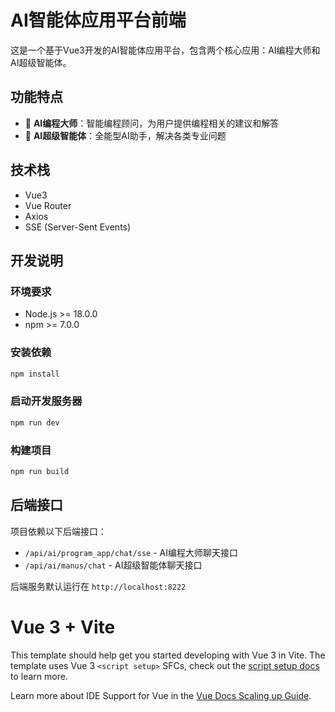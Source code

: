 # AI智能体应用平台前端

这是一个基于Vue3开发的AI智能体应用平台，包含两个核心应用：AI编程大师和AI超级智能体。

## 功能特点

- 💬 **AI编程大师**：智能编程顾问，为用户提供编程相关的建议和解答
- 🤖 **AI超级智能体**：全能型AI助手，解决各类专业问题

## 技术栈

- Vue3
- Vue Router
- Axios
- SSE (Server-Sent Events)

## 开发说明

### 环境要求

- Node.js >= 18.0.0
- npm >= 7.0.0

### 安装依赖

```bash
npm install
```

### 启动开发服务器

```bash
npm run dev
```

### 构建项目

```bash
npm run build
```

## 后端接口

项目依赖以下后端接口：

- `/api/ai/program_app/chat/sse` - AI编程大师聊天接口
- `/api/ai/manus/chat` - AI超级智能体聊天接口

后端服务默认运行在 `http://localhost:8222`

# Vue 3 + Vite

This template should help get you started developing with Vue 3 in Vite. The template uses Vue 3 `<script setup>` SFCs, check out the [script setup docs](https://v3.vuejs.org/api/sfc-script-setup.html#sfc-script-setup) to learn more.

Learn more about IDE Support for Vue in the [Vue Docs Scaling up Guide](https://vuejs.org/guide/scaling-up/tooling.html#ide-support).
